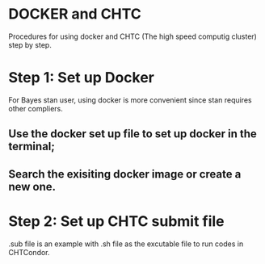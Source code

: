# DOCKER and CHTC
Procedures for using docker and CHTC (The high speed computig cluster) step by step.

# Step 1: Set up Docker
For Bayes stan user, using docker is more convenient since stan requires other compliers.
## Use the docker set up file to set up docker in the terminal;
## Search the exisiting docker image or create a new one.

# Step 2: Set up CHTC submit file
.sub file is an example with .sh file as the excutable file to run codes in CHTCondor.
